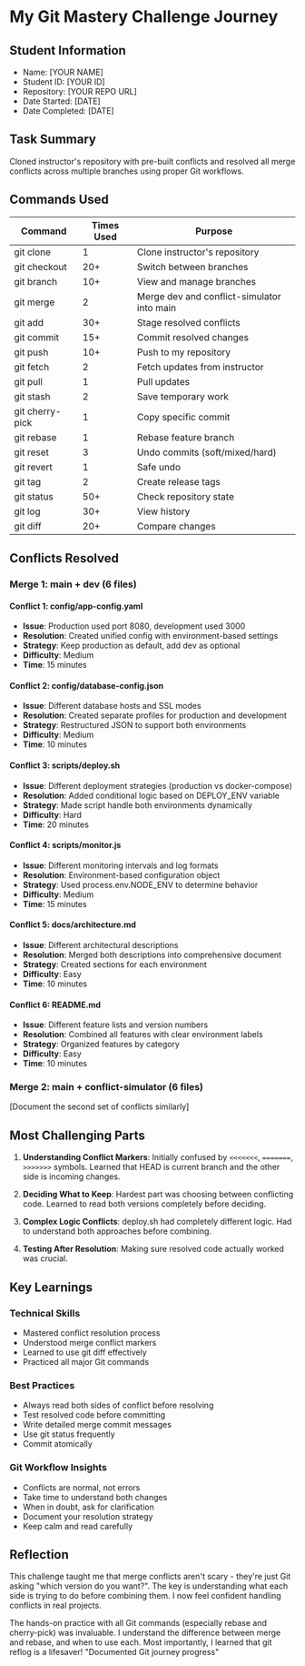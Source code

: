 # My Git Mastery Challenge Journey

## Student Information
- Name: [YOUR NAME]
- Student ID: [YOUR ID]
- Repository: [YOUR REPO URL]
- Date Started: [DATE]
- Date Completed: [DATE]

## Task Summary
Cloned instructor's repository with pre-built conflicts and resolved all 
merge conflicts across multiple branches using proper Git workflows.

## Commands Used

| Command | Times Used | Purpose |
|---------|------------|----------|
| git clone | 1 | Clone instructor's repository |
| git checkout | 20+ | Switch between branches |
| git branch | 10+ | View and manage branches |
| git merge | 2 | Merge dev and conflict-simulator into main |
| git add | 30+ | Stage resolved conflicts |
| git commit | 15+ | Commit resolved changes |
| git push | 10+ | Push to my repository |
| git fetch | 2 | Fetch updates from instructor |
| git pull | 1 | Pull updates |
| git stash | 2 | Save temporary work |
| git cherry-pick | 1 | Copy specific commit |
| git rebase | 1 | Rebase feature branch |
| git reset | 3 | Undo commits (soft/mixed/hard) |
| git revert | 1 | Safe undo |
| git tag | 2 | Create release tags |
| git status | 50+ | Check repository state |
| git log | 30+ | View history |
| git diff | 20+ | Compare changes |

## Conflicts Resolved

### Merge 1: main + dev (6 files)

#### Conflict 1: config/app-config.yaml
- **Issue**: Production used port 8080, development used 3000
- **Resolution**: Created unified config with environment-based settings
- **Strategy**: Keep production as default, add dev as optional
- **Difficulty**: Medium
- **Time**: 15 minutes

#### Conflict 2: config/database-config.json
- **Issue**: Different database hosts and SSL modes
- **Resolution**: Created separate profiles for production and development
- **Strategy**: Restructured JSON to support both environments
- **Difficulty**: Medium
- **Time**: 10 minutes

#### Conflict 3: scripts/deploy.sh
- **Issue**: Different deployment strategies (production vs docker-compose)
- **Resolution**: Added conditional logic based on DEPLOY_ENV variable
- **Strategy**: Made script handle both environments dynamically
- **Difficulty**: Hard
- **Time**: 20 minutes

#### Conflict 4: scripts/monitor.js
- **Issue**: Different monitoring intervals and log formats
- **Resolution**: Environment-based configuration object
- **Strategy**: Used process.env.NODE_ENV to determine behavior
- **Difficulty**: Medium
- **Time**: 15 minutes

#### Conflict 5: docs/architecture.md
- **Issue**: Different architectural descriptions
- **Resolution**: Merged both descriptions into comprehensive document
- **Strategy**: Created sections for each environment
- **Difficulty**: Easy
- **Time**: 10 minutes

#### Conflict 6: README.md
- **Issue**: Different feature lists and version numbers
- **Resolution**: Combined all features with clear environment labels
- **Strategy**: Organized features by category
- **Difficulty**: Easy
- **Time**: 10 minutes

### Merge 2: main + conflict-simulator (6 files)

[Document the second set of conflicts similarly]

## Most Challenging Parts

1. **Understanding Conflict Markers**: Initially confused by `<<<<<<<`, `=======`, `>>>>>>>` symbols. Learned that HEAD is current branch and the other side is incoming changes.

2. **Deciding What to Keep**: Hardest part was choosing between conflicting code. Learned to read both versions completely before deciding.

3. **Complex Logic Conflicts**: deploy.sh had completely different logic. Had to understand both approaches before combining.

4. **Testing After Resolution**: Making sure resolved code actually worked was crucial.

## Key Learnings

### Technical Skills
- Mastered conflict resolution process
- Understood merge conflict markers
- Learned to use git diff effectively
- Practiced all major Git commands

### Best Practices
- Always read both sides of conflict before resolving
- Test resolved code before committing
- Write detailed merge commit messages
- Use git status frequently
- Commit atomically

### Git Workflow Insights
- Conflicts are normal, not errors
- Take time to understand both changes
- When in doubt, ask for clarification
- Document your resolution strategy
- Keep calm and read carefully

## Reflection
This challenge taught me that merge conflicts aren't scary - they're 
just Git asking "which version do you want?". The key is understanding 
what each side is trying to do before combining them. I now feel 
confident handling conflicts in real projects.

The hands-on practice with all Git commands (especially rebase and 
cherry-pick) was invaluable. I understand the difference between merge 
and rebase, and when to use each. Most importantly, I learned that 
git reflog is a lifesaver!
"Documented Git journey progress" 
